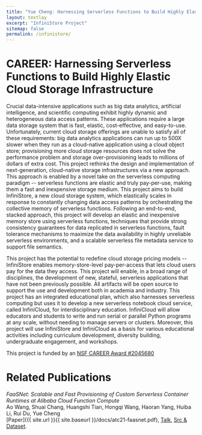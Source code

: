 ```yaml
---
title: "Yue Cheng: Harnessing Serverless Functions to Build Highly Elastic Cloud Storage Infrastructure"
layout: textlay
excerpt: "InfiniStore Project"
sitemap: false
permalink: /infinistore/
---
```


# CAREER: Harnessing Serverless Functions to Build Highly Elastic Cloud Storage Infrastructure

Crucial data-intensive applications such as big data analytics,
artificial intelligence, and scientific computing exhibit highly
dynamic and heterogeneous data access patterns. These applications
require a large data storage system that is fast, elastic,
cost-effective, and easy-to-use. Unfortunately, current cloud storage
offerings are unable to satisfy all of these requirements: big data
analytics applications can run up to 500X slower when they run as a
cloud-native application using a cloud object store; provisioning
more cloud storage resources does not solve the performance problem
and storage over-provisioning leads to millions of dollars of extra
cost. This project rethinks the design and implementation of
next-generation, cloud-native storage infrastructures via a new
approach. This approach is enabled by a novel take on the serverless
computing paradigm -- serverless functions are elastic and truly
pay-per-use, making them a fast and inexpensive storage medium. This
project aims to build InfiniStore, a new cloud storage system, which
elastically scales in response to constantly changing data access
patterns by orchestrating the collective memory of serverless
functions. Following an end-to-end, stacked approach, this project
will develop an elastic and inexpensive memory store using serverless
functions, techniques that provide strong consistency guarantees for
data replicated in serverless functions, fault tolerance mechanisms
to maximize the data availability in highly unreliable serverless
environments, and a scalable serverless file metadata service to
support file semantics.

This project has the potential to redefine cloud storage pricing
models -- InfiniStore enables memory-store-level pay-per-access that
lets cloud users pay for the data they access. This project will
enable, in a broad range of disciplines, the development of new,
stateful, serverless applications that have not been previously
possible. All artifacts will be open source to support the use and
development both in academia and industry. This project has an
integrated educational plan, which also harnesses serverless
computing but uses it to develop a new serverless notebook cloud
service, called InfiniCloud, for interdisciplinary education.
InfiniCloud will allow educators and students to write and run serial
or parallel Python programs at any scale, without needing to manage
servers or clusters. Moreover, this project will use InfiniStore and
InfiniCloud as a basis for various educational activities including
curriculum development, diversity building, undergraduate engagement,
and workshops.

This project is funded by an [NSF CAREER Award #2045680](https://www.nsf.gov/awardsearch/showAward?AWD_ID=2045680)


# Related Publications

*FaaSNet: Scalable and Fast Provisioning of Custom Serverless Container Runtimes at Alibaba Cloud Function Compute*<br/>
Ao Wang, Shuai Chang, Huangshi Tian, Hongqi Wang, Haoran Yang, Huiba Li, Rui Du, Yue Cheng<br/>
[Paper]({{ site.url }}{{ site.baseurl }}/docs/atc21-faasnet.pdf),
[Talk](https://www.usenix.org/conference/atc21/presentation/wang-ao),
[Src & Dataset](https://github.com/mason-leap-lab/FaaSNet).

